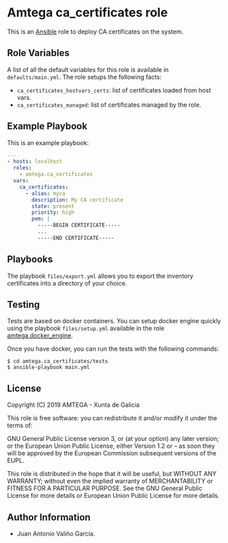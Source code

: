 # Amtega ca_certificates role

This is an [Ansible](http://www.ansible.com) role to deploy CA certificates on the system.

## Role Variables

A list of all the default variables for this role is available in `defaults/main.yml`. The role setups the following facts:

- `ca_certificates_hostvars_certs`: list of certificates loaded from host vars.
- `ca_certificates_managed`: list of certificates managed by the role.

## Example Playbook

This is an example playbook:

``` yaml
---
- hosts: localhost
  roles:  
    - amtega.ca_certificates
  vars:
    ca_certificates:
      - alias: myca    
        description: My CA certificate     
        state: present                     
        priority: high                     
        pem: |                             
          -----BEGIN CERTIFICATE-----
          ...
          -----END CERTIFICATE-----
```

## Playbooks

The playbook `files/export.yml` allows you to export the inventory certificates into a directory of your choice.

## Testing

Tests are based on docker containers. You can setup docker engine quickly using the playbook `files/setup.yml` available in the role [amtega.docker_engine](https://galaxy.ansible.com/amtega/docker_engine).

Once you have docker, you can run the tests with the following commands:

```shell
$ cd amtega.ca_certificates/tests
$ ansible-playbook main.yml
```

## License

Copyright (C) 2019 AMTEGA - Xunta de Galicia

This role is free software: you can redistribute it and/or modify it under the terms of:

GNU General Public License version 3, or (at your option) any later version; or the European Union Public License, either Version 1.2 or – as soon they will be approved by the European Commission ­subsequent versions of the EUPL.

This role is distributed in the hope that it will be useful, but WITHOUT ANY WARRANTY; without even the implied warranty of MERCHANTABILITY or FITNESS FOR A PARTICULAR PURPOSE.  See the GNU General Public License for more details or European Union Public License for more details.

## Author Information

- Juan Antonio Valiño García.
